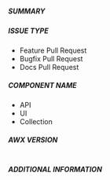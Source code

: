 <!--- changelog-entry
# Fill in 'msg' below to have an entry automatically added to the next release changelog.
# Leaving 'msg' blank will not generate a changelog entry for this PR.
# Please ensure this is a simple (and readable) one-line string.
---
msg: ""
-->

##### SUMMARY
<!--- Describe the change, including rationale and design decisions -->

<!---
If you are fixing an existing issue, please include "related #nnn" in your
commit message and your description; but you should still explain what
the change does.
-->

##### ISSUE TYPE
<!--- Pick one below and delete the rest: -->
 - Feature Pull Request
 - Bugfix Pull Request
 - Docs Pull Request

##### COMPONENT NAME
<!--- Name of the module/plugin/module/task -->
 - API
 - UI
 - Collection

##### AWX VERSION
<!--- Paste verbatim output from `make VERSION` between quotes below -->
```

```


##### ADDITIONAL INFORMATION
<!---
Include additional information to help people understand the change here.
For bugs that don't have a linked bug report, a step-by-step reproduction
of the problem is helpful.
  -->

<!--- Paste verbatim command output below, e.g. before and after your change -->
```

```
